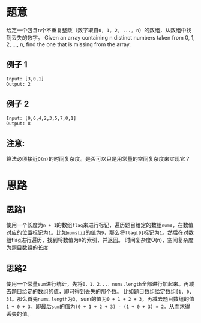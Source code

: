 # 题意

给定一个包含n个不重复整数（数字取自`0, 1, 2, ..., n`）的数组，从数组中找到丢失的数字。
Given an array containing n distinct numbers taken from 0, 1, 2, ..., n, find the one that is missing from the array.

## 例子 1
```
Input: [3,0,1]
Output: 2
```
## 例子 2
```
Input: [9,6,4,2,3,5,7,0,1]
Output: 8
```

## 注意:
算法必须接近`O(n)`的时间复杂度。是否可以只是用常量的空间复杂度来实现它？


# 思路

## 思路1

使用一个长度为`n + 1`的数组`flag`来进行标记，遍历题目给定的数组`nums`，在数值对应的位置标记为`1`。比如`nums[i]`的值为`9`，那么将`flag[9]`标记为`1`。然后在对数组flag进行遍历，找到将数值为`0`的索引，并返回。
时间复杂度O(n)，空间复杂度为题目数组的长度

## 思路2

使用一个常量`sum`进行统计，先将`0，1，2...，nums.length`全部进行加起来。再减去题目给定的数组的值，即可得到丢失的那个数。
比如题目数组给定数组`[1, 0, 3]`。那么首先`nums.length`为`3`，sum的值为`0 + 1 + 2 + 3`，再减去题目数组的值`1 + 0 + 3`。即最后`sum`的值为`(0 + 1 + 2 + 3) - (1 + 0 + 3) = 2`。从而求得丢失的值。

